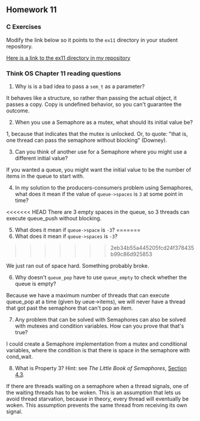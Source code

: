## Homework 11

### C Exercises

Modify the link below so it points to the `ex11` directory in your
student repository.

[Here is a link to the ex11 directory in my repository](https://github.com/KaitlynKeil/ExercisesInC/tree/master/exercises/ex11)

### Think OS Chapter 11 reading questions

1) Why is is a bad idea to pass a `sem_t` as a parameter?

It behaves like a structure, so rather than passing the actual object, it passes a copy. Copy is undefined behavior, so you can't guarantee the outcome.

2) When you use a Semaphore as a mutex, what should its initial value be?

1, because that indicates that the mutex is unlocked. Or, to quote: "that is, one thread can pass the semaphore without blocking" (Downey).

3) Can you think of another use for a Semaphore where you might use a different initial value?

If you wanted a queue, you might want the initial value to be the number of items in the queue to start with.

4) In my solution to the producers-consumers problem using Semaphores,
what does it mean if the value of `queue->spaces` is `3` at some point in time?

<<<<<<< HEAD
There are 3 empty spaces in the queue, so 3 threads can execute queue_push without blocking.

5) What does it mean if `queue->space` is `-3`?
=======
5) What does it mean if `queue->spaces` is `-3`?
>>>>>>> 2eb34b55a445205fcd24f378435b99c86d925853

We just ran out of space hard. Something probably broke.

6) Why doesn't `queue_pop` have to use `queue_empty` to check whether the queue is empty?

Because we have a maximum number of threads that can execute queue_pop at a time (given by 	ueue->items), we will never have a thread that got past the semaphore that can't pop an item.

7) Any problem that can be solved with Semaphores can also be solved with mutexes and condition variables.
How can you prove that that's true?

I could create a Semaphore implementation from a mutex and conditional variables, where the condition is that there is space in the semaphore with cond_wait.

8) What is Property 3?  Hint: see *The Little Book of Semaphores*, 
[Section 4.3](http://greenteapress.com/semaphores/LittleBookOfSemaphores.pdf). 

If there are threads waiting on a semaphore when a thread signals, one of the waiting threads has to be woken. This is an assumption that lets us avoid thread starvation, because in theory, every thread will eventually be woken. This assumption prevents the same thread from receiving its own signal.


